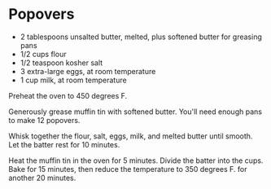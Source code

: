 Popovers
========

- 2 tablespoons unsalted butter, melted, plus softened butter for greasing pans
- 1/2 cups flour
- 1/2 teaspoon kosher salt
- 3 extra-large eggs, at room temperature
- 1 cup milk, at room temperature

Preheat the oven to 450 degrees F.

Generously grease muffin tin with softened butter. You'll need enough pans to make 12 popovers.

Whisk together the flour, salt, eggs, milk, and melted butter until smooth. Let the batter rest for 10 minutes. 

Heat the muffin tin in the oven for 5 minutes. Divide the batter into the cups. Bake for 15 minutes, then reduce the temperature to 350 degrees F. for another 20 minutes.
